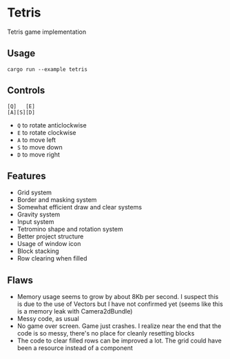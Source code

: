 # Tetris

Tetris game implementation

## Usage
```
cargo run --example tetris
```

## Controls

```
[Q]   [E]
[A][S][D]
```

- `Q` to rotate anticlockwise
- `E` to rotate clockwise
- `A` to move left
- `S` to move down
- `D` to move right

## Features
- Grid system
- Border and masking system
- Somewhat efficient draw and clear systems
- Gravity system
- Input system
- Tetromino shape and rotation system
- Better project structure
- Usage of window icon
- Block stacking
- Row clearing when filled

## Flaws
- Memory usage seems to grow by about 8Kb per second. I suspect this is
  due to the use of Vectors but I have not confirmed yet (seems like
  this is a memory leak with Camera2dBundle)
- Messy code, as usual
- No game over screen. Game just crashes. I realize near the end that
  the code is so messy, there's no place for cleanly resetting blocks
- The code to clear filled rows can be improved a lot. The grid could
  have been a resource instead of a component
